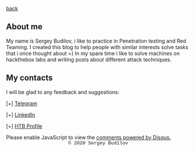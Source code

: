 [back](/)


## About me

My name is Sergey Budilov, i like to practice in Penetration testing and Red Teaming. I created this blog to help people with similar interests solve tasks that i once thought about =) In my spare time i like to solve machines on hackthebox labs and writing posts about different attack techniques.

## My contacts
I will be glad to any feedback and suggestions:

[+] [Telegram](https://t.me/budilovsd)

[+] [LinkedIn](https://www.linkedin.com/in/sergey-budilov/)

[+] [HTB Profile](https://www.hackthebox.eu/home/users/profile/22706)

<div id="disqus_thread"></div>
<script>
(function() { // DON'T EDIT BELOW THIS LINE
var d = document, s = d.createElement('script');
s.src = 'https://hackitfaster-hopto-org.disqus.com/embed.js';
s.setAttribute('data-timestamp', +new Date());
(d.head || d.body).appendChild(s);
})();
</script>
<noscript>Please enable JavaScript to view the <a href="https://disqus.com/?ref_noscript">comments powered by Disqus.</a></noscript>

<style type="text/css">
 .block1 { 
  font-family: Lucida Console, Courier, monospace;
  font-size: small;
  text-align: center;
   } 
</style>
<div class="block1">&copy; 2020 Sergey Budilov</div>
